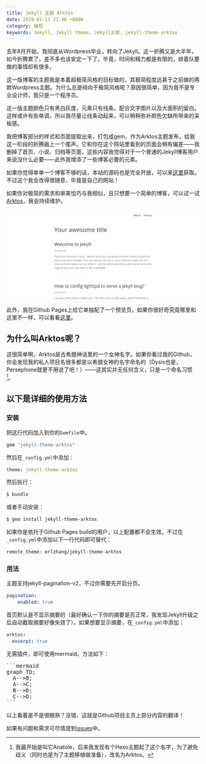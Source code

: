 ```yaml
---
title: Jekyll 主题 Arktos
date: 2019-01-11 21:46 +0800
category: 编程
keywords: Jekyll, Jekyll theme, Jekyll主题, jekyll-theme-arktos
---
```


去年8月开始，我彻底从Wordpress毕业，转向了Jekyll。这一折腾又是大半年，如今折腾累了，差不多也该安定一下了。毕竟，时间和精力都是有限的，排着队要做的事情却有很多。

<!--more-->

这一版博客的主题我是本着超极简风格的目标做的，其极简程度远甚于之前做的两款Wordpress主题。为什么总是倾向于极简风格呢？原因很简单，因为我不是专业设计师，我只是一个程序员。

这一版主题颜色只有黑白灰度，元素只有线条，配合文字图片以及大面积的留白。这样或许有些单调，所以我尽量让线条动起来，可以稍稍弥补颜色欠缺所带来的呆板感。

我把博客部分的样式和页面提取出来，打包成gem，作为Arktos主题发布，给我这一阶段的折腾画上一个尾声。它和你在这个网站里看到的页面会稍有偏差——我删掉了首页、小说、归档等页面，这些内容我觉得对于一个普通的Jekyll博客用户来说没什么必要——此外我增添了一些博客必要的元素。

如果你觉得单单一个博客不够的话，本站的源码也是完全开放，可以来[这里](https://github.com/erlzhang/persephone)获取。不过这个我会改得很随意，毕竟是自己的网站！

如果你对极简的需求和审美恰巧与我相似，且只想要一个简单的博客，可以试一试[Arktos](https://github.com/erlzhang/jekyll-theme-arktos)，我会持续维护。

![Jekyll Theme Arktos](/img/arktos.png)

此外，我在Github Pages上给它单独配了一个预览页，如果你很好奇究竟哪里和这里不一样，可以看看[这里](https://erlzhang.github.io/arktos-demo/)。

## 为什么叫Arktos呢？

这很简单啊，Arktos是古希腊神话里的一个女神名字。如果你看过我的Github，你会发现我的私人项目名很多都是以希腊女神的名字命名的（Dysis也是，Persephone就更不用说了吧！）——这其实并无任何含义，只是一个命名习惯[^1]。

## 以下是详细的使用方法

### 安装

把这行代码加入到你的`Gemfile`中。

```ruby
gem "jekyll-theme-arktos"
```

然后在`_config.yml`中添加：

```yml
theme: jekyll-theme-arktos
```

然后执行：

```sh
$ bundle
```

或者手动安装：

```sh
$ gem install jekyll-theme-arktos
```

如果你是依托于Github Pages build的用户，以上配置都不会生效。不过在`_config.yml`中添加以下一行代码即可替代：

```sh
remote_theme: erlzhang/jekyll-theme-arktos
```

### 用法

主题支持jekyll-pagination-v2，不过你需要先开启分页。

```yml
pagination:
    enabled: true
```

首页默认是不显示摘要的（最好确认一下你的摘要是否正常，我发现Jekyll升级之后自动截取摘要好像失效了），如果想要显示摘要，在`_config.yml`中添加：

```yml
arktos:
  excerpt: true
```

无需插件，即可使用mermaid。方法如下：

<pre>
```mermaid
graph TD;
  A-->B;
  A-->C;
  B-->D;
  C-->D;
```
</pre>

以上看着是不是很眼熟？没错，这就是Github项目主页上部分内容的翻译！

如果有问题和需求可尽情提到[issues](https://github.com/erlzhang/jekyll-theme-arktos/issues)中。

[^1]: 我最开始是叫它Anatole，后来我发现有个Hexo主题起了这个名字，为了避免歧义（同时也是为了主题移植做准备），改名为Arktos。
